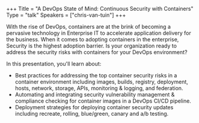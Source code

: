 +++
Title = "A DevOps State of Mind: Continuous Security with Containers"
Type = "talk"
Speakers = ["chris-van-tuin"]
+++

With the rise of DevOps, containers are at the brink of becoming a pervasive technology in Enterprise IT to accelerate application delivery for the business.
When it comes to adopting containers in the enterprise, Security is the highest adoption barrier.
Is your organization ready to address the security risks with containers for your DevOps environment?

In this presentation, you'll learn about:

* Best practices for addressing the top container security risks in a  container environment including images, builds, registry, deployment, hosts, network, storage, APIs, monitoring & logging, and federation.
* Automating and integrating security vulnerability management & compliance checking for container images in a DevOps CI/CD pipeline.
* Deployment strategies for deploying container security updates including recreate, rolling, blue/green, canary and a/b testing.
